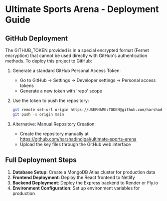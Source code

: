# Ultimate Sports Arena - Deployment Guide

## GitHub Deployment

The GITHUB_TOKEN provided is in a special encrypted format (Fernet encryption) that cannot be used directly with GitHub's authentication methods. To deploy this project to GitHub:

1. Generate a standard GitHub Personal Access Token:
   - Go to GitHub → Settings → Developer settings → Personal access tokens
   - Generate a new token with 'repo' scope

2. Use the token to push the repository:
   ```bash
   git remote set-url origin https://USERNAME:TOKEN@github.com/harshadindigal/ultimate-sports-arena.git
   git push -u origin main
   ```

3. Alternative: Manual Repository Creation:
   - Create the repository manually at https://github.com/harshadindigal/ultimate-sports-arena
   - Upload the key files through the GitHub web interface

## Full Deployment Steps

1. **Database Setup**: Create a MongoDB Atlas cluster for production data
2. **Frontend Deployment**: Deploy the React frontend to Netlify
3. **Backend Deployment**: Deploy the Express backend to Render or Fly.io
4. **Environment Configuration**: Set up environment variables for production
